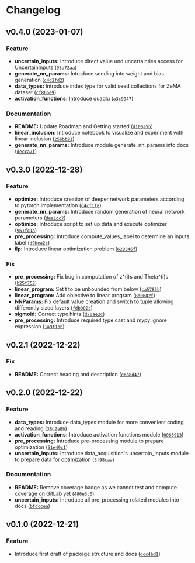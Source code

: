 # Changelog

<!--next-version-placeholder-->

## v0.4.0 (2023-01-07)
### Feature
* **uncertain_inputs:** Introduce direct value und uncertainties access for UncertainInputs ([`98a72aa`](https://gitlab1.ptb.de/ludwig10_masters_thesis/lp_nn_robustness_verification/-/commit/98a72aaceec8f43ffec1882cb97d3af87660f087))
* **generate_nn_params:** Introduce seeding into weight and bias generation ([`c4d2fd2`](https://gitlab1.ptb.de/ludwig10_masters_thesis/lp_nn_robustness_verification/-/commit/c4d2fd246d3c0fd011f083d12cabdb7a6e0f3388))
* **data_types:** Introduce index type for valid seed collections for ZeMA dataset ([`cf86be9`](https://gitlab1.ptb.de/ludwig10_masters_thesis/lp_nn_robustness_verification/-/commit/cf86be9be8cd6849241b048e56e5a2432572e5db))
* **activation_functions:** Introduce quadlu ([`a3c9947`](https://gitlab1.ptb.de/ludwig10_masters_thesis/lp_nn_robustness_verification/-/commit/a3c99474e7c722ebda2830588d62a5a4dba658f9))

### Documentation
* **README:** Update Roadmap and Getting started ([`d100a5b`](https://gitlab1.ptb.de/ludwig10_masters_thesis/lp_nn_robustness_verification/-/commit/d100a5ba4f9056091abf0dd48b1d6d84771eb56d))
* **linear_inclusion:** Introduce notebook to visualize and experiment with linear inclusion ([`256bb91`](https://gitlab1.ptb.de/ludwig10_masters_thesis/lp_nn_robustness_verification/-/commit/256bb91b85b3ddb4d82345db1988b1b83ef7d30d))
* **generate_nn_params:** Introduce module generate_nn_params into docs ([`decca7f`](https://gitlab1.ptb.de/ludwig10_masters_thesis/lp_nn_robustness_verification/-/commit/decca7ff53f4fe97667a5a5b517e0f3de7176d80))

## v0.3.0 (2022-12-28)
### Feature
* **optimize:** Introduce creation of deeper network parameters according to pytorch implementation ([`d4cf1f8`](https://gitlab1.ptb.de/ludwig10_masters_thesis/lp_nn_robustness_verification/-/commit/d4cf1f8038bf5fcd3ce112f57b7faf37d6336cc5))
* **generate_nn_params:** Introduce random generation of neural network parameters ([`dea1cc7`](https://gitlab1.ptb.de/ludwig10_masters_thesis/lp_nn_robustness_verification/-/commit/dea1cc749abf883c46161dc231c6798db39f8eb0))
* **optimize:** Introduce script to set up data and execute optimizer ([`961fc1a`](https://gitlab1.ptb.de/ludwig10_masters_thesis/lp_nn_robustness_verification/-/commit/961fc1a1a8253bf1da5d4ba70272ac46b06286fa))
* **pre_processing:** Introduce compute_values_label to determine an inputs label ([`d9bea2c`](https://gitlab1.ptb.de/ludwig10_masters_thesis/lp_nn_robustness_verification/-/commit/d9bea2c94b0c195966d3a052884697d7025ff9a9))
* **ilp:** Introduce linear optimization problem ([`628346f`](https://gitlab1.ptb.de/ludwig10_masters_thesis/lp_nn_robustness_verification/-/commit/628346f061236953cb672b4b66d4ff635309f185))

### Fix
* **pre_processing:** Fix bug in computation of z^(i)s and Theta^(i)s ([`b25f752`](https://gitlab1.ptb.de/ludwig10_masters_thesis/lp_nn_robustness_verification/-/commit/b25f7527ab15a3b6de278831f7a6bed8d377cbe1))
* **linear_program:** Set t to be unbounded from below ([`ca5785b`](https://gitlab1.ptb.de/ludwig10_masters_thesis/lp_nn_robustness_verification/-/commit/ca5785b033ae3c90f79bc383fd46af28c2779016))
* **linear_program:** Add objective to linear program ([`8d0682f`](https://gitlab1.ptb.de/ludwig10_masters_thesis/lp_nn_robustness_verification/-/commit/8d0682fe0154db514112583cc3750578f23afe63))
* **NNParams:** Fix default value creation and switch to tuple allowing differently sized layers ([`fdb002c`](https://gitlab1.ptb.de/ludwig10_masters_thesis/lp_nn_robustness_verification/-/commit/fdb002c049791a7503297bac28a0cc880615ea1b))
* **sigmoid:** Correct type hints ([`d70ae2c`](https://gitlab1.ptb.de/ludwig10_masters_thesis/lp_nn_robustness_verification/-/commit/d70ae2c01a9bda52626d9629132be298e1458112))
* **pre_processing:** Introduce required type cast and mypy ignore expression ([`1a9f1bb`](https://gitlab1.ptb.de/ludwig10_masters_thesis/lp_nn_robustness_verification/-/commit/1a9f1bbf1958cebef96426b6e22e5a23400f4ac7))

## v0.2.1 (2022-12-22)
### Fix
* **README:** Correct heading and description ([`d6a8d47`](https://gitlab1.ptb.de/ludwig10_masters_thesis/lp_nn_robustness_verification/-/commit/d6a8d4766ec870409b811710061851b3eddcf110))

## v0.2.0 (2022-12-22)
### Feature
* **data_types:** Introduce data_types module for more convenient coding and reading ([`38d2a8b`](https://gitlab1.ptb.de/ludwig10_masters_thesis/lp_nn_robustness_verification/-/commit/38d2a8bfd5aa243a5c2b99b73dd99d7d635a80c5))
* **activation_functions:** Introduce activation functions module ([`0063913`](https://gitlab1.ptb.de/ludwig10_masters_thesis/lp_nn_robustness_verification/-/commit/0063913bafe201914a797fb860065add70f23003))
* **pre_processing:** Introduce pre-processing module to prepare optimization ([`51e49c1`](https://gitlab1.ptb.de/ludwig10_masters_thesis/lp_nn_robustness_verification/-/commit/51e49c13f966425d0d75f71fcfcabc9aa41036b3))
* **uncertain_inputs:** Introduce data_acquisition's uncertain_inputs module to prepare data for optimization ([`5f98caa`](https://gitlab1.ptb.de/ludwig10_masters_thesis/lp_nn_robustness_verification/-/commit/5f98caa5b25bb59c5fd0bdb93c2ecea3fff53b33))

### Documentation
* **README:** Remove coverage badge as we cannot test and compute coverage on GitLab yet ([`486e3c0`](https://gitlab1.ptb.de/ludwig10_masters_thesis/lp_nn_robustness_verification/-/commit/486e3c056c31ae50727008522f6c1cfe43c7b349))
* **uncertain_inputs:** Introduce all pre_processing related modules into docs ([`bfdccea`](https://gitlab1.ptb.de/ludwig10_masters_thesis/lp_nn_robustness_verification/-/commit/bfdccea747b0469ca5fd0fff185bc1b960b2674a))

## v0.1.0 (2022-12-21)
### Feature
* Introduce first draft of package structure and docs ([`dcc4bd1`](https://gitlab1.ptb.de/ludwig10_masters_thesis/lp_nn_robustness_verification/-/commit/dcc4bd18f76b2f8450e687b8c8fb73e4984e3354))
